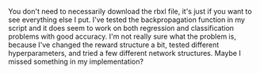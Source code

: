 You don't need to necessarily download the rbxl file, it's just if you want to see everything else I put. I've tested the backpropagation function in my script and it does seem to work on both regression and classification problems with good accuracy. I'm not really sure what the problem is, because I've changed the reward structure a bit, tested different hyperparameters, and tried a few different network structures. Maybe I missed something in my implementation?
